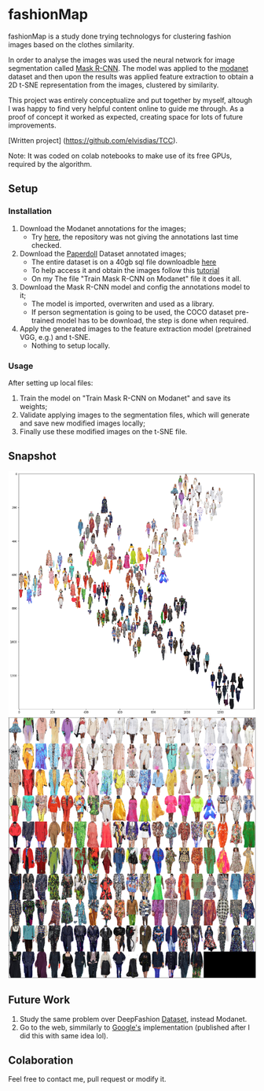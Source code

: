 # fashionMap

fashionMap is a study done trying technologys for clustering fashion images based on the clothes similarity. 

In order to analyse the images was used the neural network for image segmentation called [Mask R-CNN](https://github.com/matterport/Mask_RCNN). The model was applied to the [modanet](https://github.com/eBay/modanet) dataset and then upon the results was applied feature extraction to obtain a 2D t-SNE representation from the images, clustered by similarity. 

This project was entirely conceptualize and put together by myself, altough I was happy to find very helpful content online to guide me through. As a proof of concept it worked as expected, creating space for lots of future improvements.

[Written project] (https://github.com/elvisdias/TCC). 

Note: It was coded on colab notebooks to make use of its free GPUs, required by the algorithm. 

## Setup 

### Installation 

1. Download the Modanet annotations for the images;
    - Try [here](https://github.com/cad0p/maskrcnn-modanet/releases/tag/v1.0.3), the repository was not giving the annotations last time checked.
2. Download the [Paperdoll](https://github.com/kyamagu/paperdoll) Dataset annotated images; 
    - The entire dataset is on a 40gb sql file downloadble [here](https://github.com/kyamagu/paperdoll/blob/master/data/chictopia/chictopia.sql.gz)
    - To help access it and obtain the images follow this [tutorial](https://github.com/kyamagu/paperdoll/blob/master/data/chictopia/usage.ipynb)
    - On my The file "Train Mask R-CNN on Modanet" file it does it all.
3. Download the Mask R-CNN model and config the annotations model to it;
    - The model is imported, overwriten and used as a library. 
    - If person segmentation is going to be used, the COCO dataset pre-trained model has to be download, the step is done when required.
4. Apply the generated images to the feature extraction model (pretrained VGG, e.g.) and t-SNE.
    - Nothing to setup locally.

### Usage

After setting up local files:
1. Train the model on "Train Mask R-CNN on Modanet" and save its weights;
2. Validate applying images to the segmentation files, which will generate and save new modified images locally;
3. Finally use these modified images on the t-SNE file.

## Snapshot 

<img src="https://github.com/elvisdias/fashionMap/blob/master/snapshots/t-sne.png"/>

<img src="https://github.com/elvisdias/fashionMap/blob/master/snapshots/rastfairy.PNG"/>

## Future Work

1. Study the same problem over DeepFashion [Dataset](https://github.com/switchablenorms/DeepFashion2), instead Modanet.
2. Go to the web, simmilarly to [Google's](https://experiments.withgoogle.com/business-of-fashion) implementation (published after I did this with same idea lol). 

## Colaboration

Feel free to contact me, pull request or modify it. 
